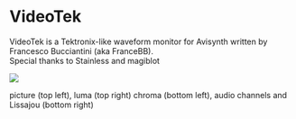 # VideoTek
VideoTek is a Tektronix-like waveform monitor for Avisynth written by Francesco Bucciantini (aka FranceBB).
<br>
Special thanks to Stainless and magiblot

<img src="https://i.imgur.com/sHsDioV.png">

picture (top left), luma (top right)
chroma (bottom left), audio channels and Lissajou (bottom right)


